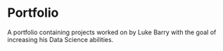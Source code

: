 # Portfolio
A portfolio containing projects worked on by Luke Barry with the goal of increasing his Data Science abilities.
